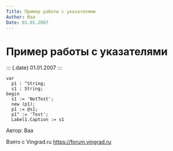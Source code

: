 ```yaml
---
Title: Пример работы с указателями
Author: Baa
Date: 01.01.2007
---
```



Пример работы с указателями
===========================

::: {.date}
01.01.2007
:::


    var
      p1 : ^String;
      s1 : String;
    begin
      s1 := 'NotTest';
      new (p1);
      p1 := @s1;
      p1^ := 'Test';
      Label1.Caption := s1

 

 

Автор: Baa

Взято с Vingrad.ru <https://forum.vingrad.ru>

 
